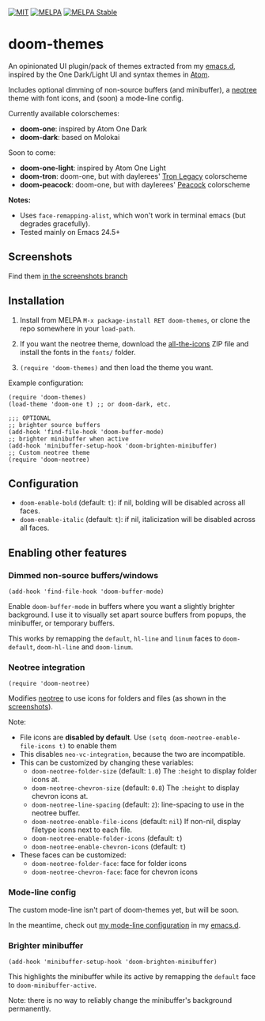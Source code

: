 [![MIT](https://img.shields.io/badge/license-MIT-green.svg)](./LICENSE)
[![MELPA](http://melpa.org/packages/doom-themes-badge.svg)](http://melpa.org/#/doom-themes)
[![MELPA Stable](http://stable.melpa.org/packages/doom-themes-badge.svg)](http://stable.melpa.org/#/doom-themes)

# doom-themes

An opinionated UI plugin/pack of themes extracted from my [emacs.d],
inspired by the One Dark/Light UI and syntax themes
in [Atom](http://atom.io).

Includes optional dimming of non-source buffers (and minibuffer), a
[neotree] theme with font icons, and (soon) a mode-line config.

Currently available colorschemes:
+ **doom-one**: inspired by Atom One Dark
+ **doom-dark**: based on Molokai

Soon to come:
+ **doom-one-light**: inspired by Atom One Light
+ **doom-tron**: doom-one, but with
  daylerees' [Tron Legacy][daylerees] colorscheme
+ **doom-peacock**: doom-one, but with daylerees' [Peacock][daylerees]
  colorscheme

**Notes:**

+ Uses `face-remapping-alist`, which won't work in terminal emacs (but
  degrades gracefully).
+ Tested mainly on Emacs 24.5+

## Screenshots

Find them [in the screenshots branch][screenshots]

## Installation

1. Install from MELPA `M-x package-install RET doom-themes`, or clone
   the repo somewhere in your `load-path`.

2. If you want the neotree theme, download the [all-the-icons] ZIP file
   and install the fonts in the `fonts/` folder.

3. `(require 'doom-themes)` and then load the theme you want.

Example configuration:

``` emacs-lisp
(require 'doom-themes)
(load-theme 'doom-one t) ;; or doom-dark, etc.

;;; OPTIONAL
;; brighter source buffers
(add-hook 'find-file-hook 'doom-buffer-mode)
;; brighter minibuffer when active
(add-hook 'minibuffer-setup-hook 'doom-brighten-minibuffer)
;; Custom neotree theme
(require 'doom-neotree)
```

## Configuration

+ `doom-enable-bold` (default: `t`): if nil, bolding will be disabled
  across all faces.
+ `doom-enable-italic` (default: `t`): if nil, italicization will be
  disabled across all faces.

## Enabling other features

### Dimmed non-source buffers/windows

`(add-hook 'find-file-hook 'doom-buffer-mode)`

Enable `doom-buffer-mode` in buffers where you want a slightly
brighter background. I use it to visually set apart source buffers
from popups, the minibuffer, or temporary buffers.

This works by remapping the `default`, `hl-line` and `linum` faces to
`doom-default`, `doom-hl-line` and `doom-linum`.

### Neotree integration

`(require 'doom-neotree)`

Modifies [neotree] to use icons for folders and files (as shown in the
[screenshots]).

Note:
+ File icons are **disabled by default**. Use
  `(setq doom-neotree-enable-file-icons t)` to enable them
+ This disables `neo-vc-integration`, because the two are
  incompatible.
+ This can be customized by changing these variables:
  + `doom-neotree-folder-size` (default: `1.0`) The `:height` to
    display folder icons at.
  + `doom-neotree-chevron-size` (default: `0.8`) The `:height` to
    display chevron icons at.
  + `doom-neotree-line-spacing` (default: `2`): line-spacing to use in
    the neotree buffer.
  + `doom-neotree-enable-file-icons` (default: `nil`) If non-nil,
    display filetype icons next to each file.
  + `doom-neotree-enable-folder-icons` (default: `t`)
  + `doom-neotree-enable-chevron-icons` (default: `t`)
+ These faces can be customized:
  + `doom-neotree-folder-face`: face for folder icons
  + `doom-neotree-chevron-face`: face for chevron icons

### Mode-line config

The custom mode-line isn't part of doom-themes yet, but will be soon.

In the meantime, check out [my mode-line configuration][mode-line] in
my [emacs.d].

### Brighter minibuffer

`(add-hook 'minibuffer-setup-hook 'doom-brighten-minibuffer)`

This highlights the minibuffer while its active by remapping the
`default` face to `doom-minibuffer-active`.

Note: there is no way to reliably change the minibuffer's background
permanently.


[all-the-icons]: https://github.com/domtronn/all-the-icons.el
[daylerees]: http://daylerees.github.io/
[emacs.d]: https://github.com/hlissner/.emacs.d
[mode-line]: https://github.com/hlissner/.emacs.d/blob/master/core/core-modeline.el
[neotree]: https://github.com/jaypei/emacs-neotree
[screenshots]: https://github.com/hlissner/emacs-doom-theme/tree/screenshots
[config]: https://github.com/hlissner/.emacs.d/blob/master/core/core-ui.el#L91
